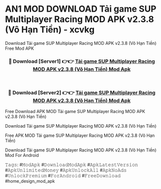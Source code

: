 # AN1 MOD DOWNLOAD Tải game SUP Multiplayer Racing MOD APK v2.3.8 (Vô Hạn Tiền) - xcvkg
Download Tải game SUP Multiplayer Racing MOD APK v2.3.8 (Vô Hạn Tiền) Free Mod APK

<div align="center">
<h3>🔴 Download [Server1] 👉👉 <a href="https://apk-comot.site?title=Tải_game_SUP_Multiplayer_Racing_MOD_APK_v2.3.8_(Vô_Hạn_Tiền)">Tải game SUP Multiplayer Racing MOD APK v2.3.8 (Vô Hạn Tiền) Mod Apk</a></h3><br>

<h3>🔴 Download [Server2] 👉👉 <a href="https://apk-comot.site?title=Tải_game_SUP_Multiplayer_Racing_MOD_APK_v2.3.8_(Vô_Hạn_Tiền)">Tải game SUP Multiplayer Racing MOD APK v2.3.8 (Vô Hạn Tiền) Mod Apk</a></h3>
</div>


Free Download APK MOD Tải game SUP Multiplayer Racing MOD APK v2.3.8 (Vô Hạn Tiền)

Download Tải game SUP Multiplayer Racing MOD APK v2.3.8 (Vô Hạn Tiền) 

Free APK MOD Tải game SUP Multiplayer Racing MOD APK v2.3.8 (Vô Hạn Tiền) 

Download Tải game SUP Multiplayer Racing MOD APK v2.3.8 (Vô Hạn Tiền) Mod For Android

𝚃𝚊𝚐𝚜: #𝙼𝚘𝚍𝙰𝚙𝚔 #𝙳𝚘𝚠𝚗𝚕𝚘𝚊𝚍𝙼𝚘𝚍𝙰𝚙𝚔 #𝙰𝚙𝚔𝙻𝚊𝚝𝚎𝚜𝚝𝚅𝚎𝚛𝚜𝚒𝚘𝚗 #𝙰𝚙𝚔𝚄𝚗𝚕𝚒𝚖𝚒𝚝𝚎𝚍𝙼𝚘𝚗𝚎𝚢 #𝙰𝚙𝚔𝚄𝚗𝚕𝚘𝚌𝚔𝙰𝚕𝚕 #𝙰𝚙𝚔𝙽𝚘𝙰𝚍𝚜 #𝚄𝚗𝚕𝚘𝚌𝚔𝙿𝚛𝚎𝚖𝚒𝚞𝚖 #𝙵𝚘𝚛𝙰𝚗𝚍𝚛𝚘𝚒𝚍 #𝙵𝚛𝚎𝚎𝙳𝚘𝚠𝚗𝚕𝚘𝚊𝚍 #home_design_mod_apk